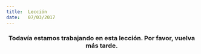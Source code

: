 ```yaml
---
title:  Lección
date:   07/03/2017
---
```


### <center>Todavía estamos trabajando en esta lección. Por favor, vuelva más tarde.</center>